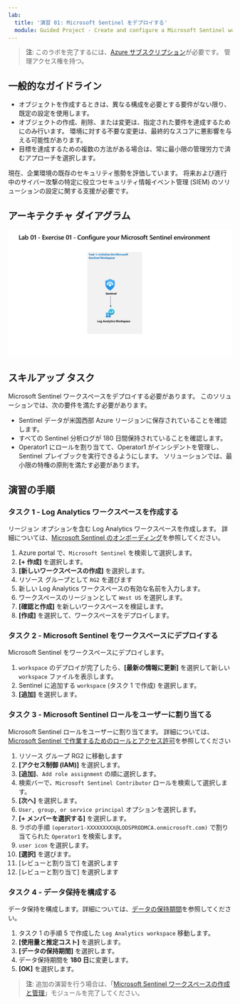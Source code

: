 ```yaml
---
lab:
  title: '演習 01: Microsoft Sentinel をデプロイする'
  module: Guided Project - Create and configure a Microsoft Sentinel workspace
---
```


>**注**: このラボを完了するには、[Azure サブスクリプション](https://azure.microsoft.com/en-us/free/?azure-portal=true)が必要です。 管理アクセス権を持つ。

## 一般的なガイドライン

- オブジェクトを作成するときは、異なる構成を必要とする要件がない限り、既定の設定を使用します。
- オブジェクトの作成、削除、または変更は、指定された要件を達成するためにのみ行います。 環境に対する不要な変更は、最終的なスコアに悪影響を与える可能性があります。
- 目標を達成するための複数の方法がある場合は、常に最小限の管理労力で済むアプローチを選択します。

現在、企業環境の既存のセキュリティ態勢を評価しています。 将来および進行中のサイバー攻撃の特定に役立つセキュリティ情報イベント管理 (SIEM) のソリューションの設定に関する支援が必要です。

## アーキテクチャ ダイアグラム

![Log Analytics ワークスペースを含むダイアグラム。](../Media/apl-5001-lab-diagrams-01.png)

## スキルアップ タスク

Microsoft Sentinel ワークスペースをデプロイする必要があります。 このソリューションでは、次の要件を満たす必要があります。

- Sentinel データが米国西部 Azure リージョンに保存されていることを確認します。
- すべての Sentinel 分析ログが 180 日間保持されていることを確認します。
- Operator1 にロールを割り当てて、Operator1 がインシデントを管理し、Sentinel プレイブックを実行できるようにします。 ソリューションでは、最小限の特権の原則を満たす必要があります。

## 演習の手順

### タスク 1 - Log Analytics ワークスペースを作成する

リージョン オプションを含む Log Analytics ワークスペースを作成します。 詳細については、[Microsoft Sentinel のオンボーディング](https://learn.microsoft.com/azure/sentinel/quickstart-onboard)を参照してください。

  1. Azure portal で、`Microsoft Sentinel` を検索して選択します。
  1. **[+ 作成]** を選択します。
  1. **[新しいワークスペースの作成]** を選択します。
  1. リソース グループとして `RG2` を選びます
  1. 新しい Log Analytics ワークスペースの有効な名前を入力します。
  1. ワークスペースのリージョンとして `West US` を選択します。
  1. **[確認と作成]** を新しいワークスペースを検証します。
  1. **[作成]** を選択して、ワークスペースをデプロイします。

### タスク 2 - Microsoft Sentinel をワークスペースにデプロイする

Microsoft Sentinel をワークスペースにデプロイします。

  1. `workspace` のデプロイが完了したら、**[最新の情報に更新]** を選択して新しい `workspace` ファイルを表示します。
  1. Sentinel に追加する `workspace` (タスク 1 で作成) を選択します。
  1. **[追加]** を選択します。

### タスク 3 - Microsoft Sentinel ロールをユーザーに割り当てる

Microsoft Sentinel ロールをユーザーに割り当てます。 詳細については、[Microsoft Sentinel で作業するためのロールとアクセス許可](https://learn.microsoft.com/azure/sentinel/roles)を参照してください

  1. リソース グループ RG2 に移動します
  1. **[アクセス制御 (IAM)]** を選択します。
  1. **[追加]**、`Add role assignment` の順に選択します。
  1. 検索バーで、`Microsoft Sentinel Contributor` ロールを検索して選択します。
  1. **[次へ]** を選択します。
  1. `User, group, or service principal` オプションを選択します。
  1. **[+ メンバーを選択する]** を選択します。
  1. ラボの手順 `(operator1-XXXXXXXXX@LODSPRODMCA.onmicrosoft.com)` で割り当てられた `Operator1` を検索します。
  1. `user icon` を選択します。
  1. **[選択]** を選びます。
  1. [レビューと割り当て] を選択します
  1. [レビューと割り当て] を選択します

### タスク 4 - データ保持を構成する

データ保持を構成します。詳細については、[データの保持期間](https://learn.microsoft.com/azure/azure-monitor/logs/data-retention-archive)を参照してください。

  1. タスク 1 の手順 5 で作成した `Log Analytics workspace` 移動します。
  1. **[使用量と推定コスト]** を選択します。
  1. **[データの保持期間]** を選択します。
  1. データ保持期間を **180 日**に変更します。
  1. **[OK]** を選択します。

>**注**: 追加の演習を行う場合は、「[Microsoft Sentinel ワークスペースの作成と管理](https://learn.microsoft.com/training/modules/create-manage-azure-sentinel-workspaces/)」モジュールを完了してください。
